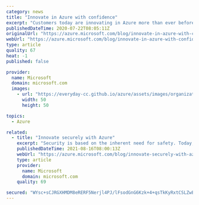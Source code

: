 ```yaml
---
category: news
title: "Innovate in Azure with confidence"
excerpt: "Customers today are innovating in Azure more than ever before for their applications and their analytics solutions. Here’s why."
publishedDateTime: 2020-07-22T08:05:11Z
originalUrl: "https://azure.microsoft.com/blog/innovate-in-azure-with-confidence/"
webUrl: "https://azure.microsoft.com/blog/innovate-in-azure-with-confidence/"
type: article
quality: 67
heat: -1
published: false

provider:
  name: Microsoft
  domain: microsoft.com
  images:
    - url: "https://everyday-cc.github.io/azure/assets/images/organizations/microsoft.com-50x50.jpg"
      width: 50
      height: 50

topics:
  - Azure

related:
  - title: "Innovate securely with Azure"
    excerpt: "Security is based on the inherent need for safety. Today, we see that need challenged more than ever. In the past year alone, we’ve witnessed an exponential increase in ransomware, supply chain attacks, phishing, and identity theft. These activities fundamentally threaten our human desire for security"
    publishedDateTime: 2021-08-16T08:00:13Z
    webUrl: "https://azure.microsoft.com/blog/innovate-securely-with-azure/"
    type: article
    provider:
      name: Microsoft
      domain: microsoft.com
    quality: 69

secured: "WYsc+sCJRGXHMDM8eRERF5Nerjl4PJ/lFsodGnG6Kzk+4+qsTkKyRxtCSLZwE6S4gbzz9rvluvNBLR4oUs0cDCie89FZgbr7UyAjcUcSJxhEW/4249qXO1FAnqcWXLHaWhrjMR1vVd3PqwoRlVw+PrQp9uxpqrAbpyi2FLH2l5Xq1QM49DcGCseFL3afQvVOrlhJQguqfU/muyMiSqTtGeX6ZxpjVBLVNbQrEU9gzzGXprEd8oISCFEGhONZT4eBJJ0Epq5pDu+o+M9xYnaQ3sDnbz27LLISgDh7pa4u/8hI1BcV+BpWrZmTF6KHDMiiBMxslTC4Z9gR8amNYkmcG2U5CAKxkbUeSYKhy3w66eg=;pDizx+7b8tGxcGelRHpZiA=="
---
```


